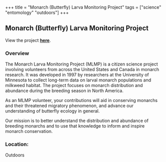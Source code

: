 +++
title = "Monarch (Butterfly) Larva Monitoring Project"
tags = ["science" "entomology" "outdoors"]
+++

## Monarch (Butterfly) Larva Monitoring Project

View the project [**here**](https://monarchjointventure.org/mlmp).

### Overview

The Monarch Larva Monitoring Project (MLMP) is a citizen science project involving volunteers from across the United States and Canada in monarch research. It was developed in 1997 by researchers at the University of Minnesota to collect long-term data on larval monarch populations and milkweed habitat. The project focuses on monarch distribution and abundance during the breeding season in North America.

As an MLMP volunteer, your contributions will aid in conserving monarchs and their threatened migratory phenomenon, and advance our understanding of butterfly ecology in general.

Our mission is to better understand the distribution and abundance of breeding monarchs and to use that knowledge to inform and inspire monarch conservation.

### Location:
Outdoors
